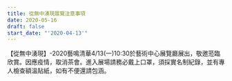 ```yaml
---
title: 從無中湧現展覽注意事項
date: 2020-05-16
draft: false
start_date: "'2020-04-13'"
---
```


【從無中湧現】-2020藝鳴清華4/13(一)10:30於藝術中心展覽廳展出，敬邀蒞臨欣賞。因應疫情，取消茶會。進入展場請務必戴上口罩，須採實名制紀錄，並有專人檢查額溫貼紙，如有不便還請包涵。